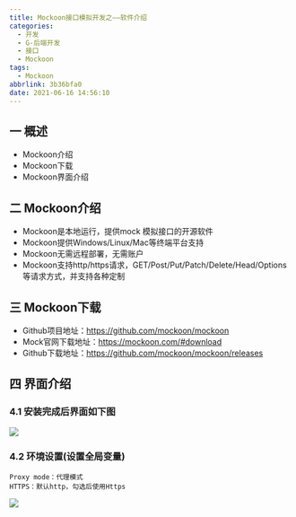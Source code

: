 ```yaml
---
title: Mockoon接口模拟开发之——软件介绍
categories:
  - 开发
  - G-后端开发
  - 接口
  - Mockoon
tags:
  - Mockoon
abbrlink: 3b36bfa0
date: 2021-06-16 14:56:10
---
```

## 一 概述

* Mockoon介绍
* Mockoon下载
* Mockoon界面介绍

<!--more-->

## 二 Mockoon介绍

* Mockoon是本地运行，提供mock 模拟接口的开源软件
* Mockoon提供Windows/Linux/Mac等终端平台支持
* Mockoon无需远程部署，无需账户
* Mockoon支持http/https请求，GET/Post/Put/Patch/Delete/Head/Options等请求方式，并支持各种定制

## 三 Mockoon下载

* Github项目地址：https://github.com/mockoon/mockoon
* Mock官网下载地址：https://mockoon.com/#download
* Github下载地址：https://github.com/mockoon/mockoon/releases

## 四 界面介绍

### 4.1 安装完成后界面如下图

![][1]

### 4.2 环境设置(设置全局变量)

```
Proxy mode：代理模式
HTTPS：默认http，勾选后使用Https
```

![][2]


[1]:https://cdn.staticaly.com/gh/PGzxc/CDN/master/blog-api/mockoon-cheat-sheet-main.png
[2]:https://cdn.staticaly.com/gh/PGzxc/CDN/master/blog-api/mockoon-environment-setting-view.png

